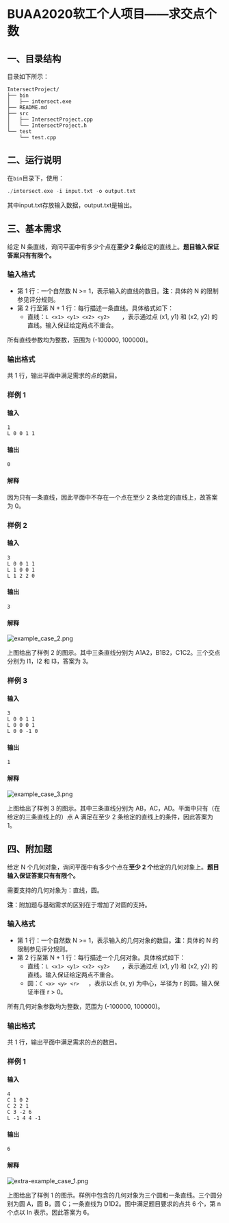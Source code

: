 # BUAA2020软工个人项目——求交点个数

## 一、目录结构

目录如下所示：

```
IntersectProject/
├── bin
│   ├── intersect.exe
├── README.md
├── src
│   ├── IntersectProject.cpp
│   └── IntersectProject.h
└── test
    └── test.cpp
```

## 二、运行说明

在`bin`目录下，使用：

```c
./intersect.exe -i input.txt -o output.txt
```

其中input.txt存放输入数据，output.txt是输出。

## 三、基本需求

给定 N 条直线，询问平面中有多少个点在**至少 2 条**给定的直线上。**题目输入保证答案只有有限个。**

### 输入格式

-   第 1 行：一个自然数 N >= 1，表示输入的直线的数目。**注**：具体的 N 的限制参见评分规则。
-   第 2 行至第 N + 1 行：每行描述一条直线。具体格式如下：
    -   直线：`L <x1> <y1> <x2> <y2>    `，表示通过点 (x1, y1) 和 (x2, y2) 的直线。输入保证给定两点不重合。

所有直线参数均为整数，范围为 (-100000, 100000)。

### 输出格式

共 1 行，输出平面中满足需求的点的数目。

### 样例 1

#### 输入

```
1
L 0 0 1 1
```

#### 输出

```
0
```

#### 解释

因为只有一条直线，因此平面中不存在一个点在至少 2 条给定的直线上，故答案为 0。

### 样例 2

#### 输入

```
3
L 0 0 1 1
L 1 0 0 1
L 1 2 2 0
```

#### 输出

```
3
```

#### 解释

![example_case_2.png](https://img2020.cnblogs.com/other/1228025/202003/1228025-20200303222857772-1861335709.png)

上图给出了样例 2 的图示。其中三条直线分别为 A1A2，B1B2，C1C2。三个交点分别为 I1，I2 和 I3，答案为 3。

### 样例 3

#### 输入

```
3
L 0 0 1 1
L 0 0 0 1
L 0 0 -1 0
```

#### 输出

```
1
```

#### 解释

![example_case_3.png](https://img2020.cnblogs.com/other/1228025/202003/1228025-20200303222946543-1539826641.png)

上图给出了样例 3 的图示。其中三条直线分别为 AB，AC，AD。平面中只有（在给定的三条直线上的）点 A 满足在至少 2 条给定的直线上的条件，因此答案为 1。

## 四、附加题

给定 N 个几何对象，询问平面中有多少个点在**至少 2 个**给定的几何对象上。**题目输入保证答案只有有限个。**

需要支持的几何对象为：直线，圆。

**注**：附加题与基础需求的区别在于增加了对圆的支持。

### 输入格式

-   第 1 行：一个自然数 N >= 1，表示输入的几何对象的数目。**注**：具体的 N 的限制参见评分规则。
-   第 2 行至第 N + 1 行：每行描述一个几何对象。具体格式如下：
    -   直线：`L <x1> <y1> <x2> <y2>    `，表示通过点 (x1, y1) 和 (x2, y2) 的直线。输入保证给定两点不重合。
    -   圆：`C <x> <y> <r>   `，表示以点 (x, y) 为中心，半径为 r 的圆。输入保证半径 r > 0。

所有几何对象参数均为整数，范围为 (-100000, 100000)。

### 输出格式

共 1 行，输出平面中满足需求的点的数目。

### 样例 1

#### 输入

```
4
C 1 0 2
C 2 2 1
C 3 -2 6
L -1 4 4 -1
```

#### 输出

```
6
```

#### 解释

![extra-example_case_1.png](https://img2020.cnblogs.com/other/1228025/202003/1228025-20200303223006804-480179845.png)

上图给出了样例 1 的图示。样例中包含的几何对象为三个圆和一条直线。三个圆分别为圆 A，圆 B，圆 C；一条直线为 D1D2。图中满足题目要求的点共 6 个，第 n 个点以 In 表示。因此答案为 6。